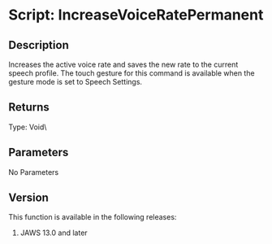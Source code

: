 # Script: IncreaseVoiceRatePermanent

## Description

Increases the active voice rate and saves the new rate to the current
speech profile. The touch gesture for this command is available when the
gesture mode is set to Speech Settings.

## Returns

Type: Void\

## Parameters

No Parameters

## Version

This function is available in the following releases:

1.  JAWS 13.0 and later
